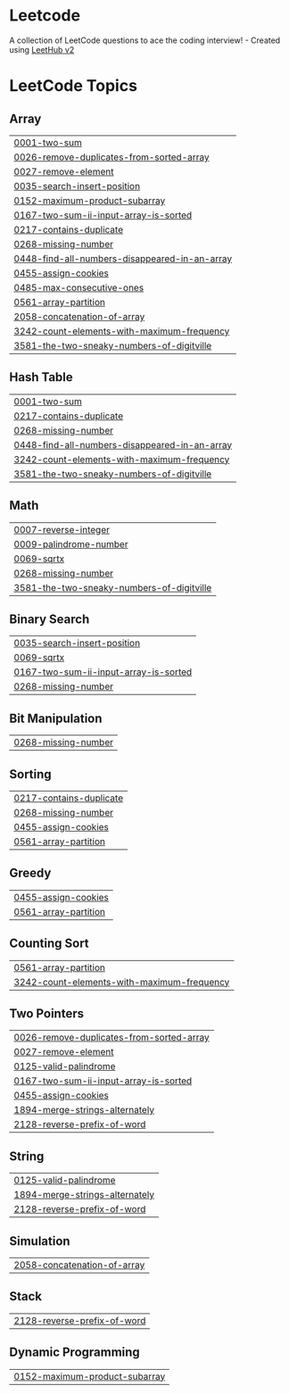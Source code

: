 # Leetcode
A collection of LeetCode questions to ace the coding interview! - Created using [LeetHub v2](https://github.com/arunbhardwaj/LeetHub-2.0)

<!---LeetCode Topics Start-->
# LeetCode Topics
## Array
|  |
| ------- |
| [0001-two-sum](https://github.com/unknown007-vic/Leetcode/tree/master/0001-two-sum) |
| [0026-remove-duplicates-from-sorted-array](https://github.com/unknown007-vic/Leetcode/tree/master/0026-remove-duplicates-from-sorted-array) |
| [0027-remove-element](https://github.com/unknown007-vic/Leetcode/tree/master/0027-remove-element) |
| [0035-search-insert-position](https://github.com/unknown007-vic/Leetcode/tree/master/0035-search-insert-position) |
| [0152-maximum-product-subarray](https://github.com/unknown007-vic/Leetcode/tree/master/0152-maximum-product-subarray) |
| [0167-two-sum-ii-input-array-is-sorted](https://github.com/unknown007-vic/Leetcode/tree/master/0167-two-sum-ii-input-array-is-sorted) |
| [0217-contains-duplicate](https://github.com/unknown007-vic/Leetcode/tree/master/0217-contains-duplicate) |
| [0268-missing-number](https://github.com/unknown007-vic/Leetcode/tree/master/0268-missing-number) |
| [0448-find-all-numbers-disappeared-in-an-array](https://github.com/unknown007-vic/Leetcode/tree/master/0448-find-all-numbers-disappeared-in-an-array) |
| [0455-assign-cookies](https://github.com/unknown007-vic/Leetcode/tree/master/0455-assign-cookies) |
| [0485-max-consecutive-ones](https://github.com/unknown007-vic/Leetcode/tree/master/0485-max-consecutive-ones) |
| [0561-array-partition](https://github.com/unknown007-vic/Leetcode/tree/master/0561-array-partition) |
| [2058-concatenation-of-array](https://github.com/unknown007-vic/Leetcode/tree/master/2058-concatenation-of-array) |
| [3242-count-elements-with-maximum-frequency](https://github.com/unknown007-vic/Leetcode/tree/master/3242-count-elements-with-maximum-frequency) |
| [3581-the-two-sneaky-numbers-of-digitville](https://github.com/unknown007-vic/Leetcode/tree/master/3581-the-two-sneaky-numbers-of-digitville) |
## Hash Table
|  |
| ------- |
| [0001-two-sum](https://github.com/unknown007-vic/Leetcode/tree/master/0001-two-sum) |
| [0217-contains-duplicate](https://github.com/unknown007-vic/Leetcode/tree/master/0217-contains-duplicate) |
| [0268-missing-number](https://github.com/unknown007-vic/Leetcode/tree/master/0268-missing-number) |
| [0448-find-all-numbers-disappeared-in-an-array](https://github.com/unknown007-vic/Leetcode/tree/master/0448-find-all-numbers-disappeared-in-an-array) |
| [3242-count-elements-with-maximum-frequency](https://github.com/unknown007-vic/Leetcode/tree/master/3242-count-elements-with-maximum-frequency) |
| [3581-the-two-sneaky-numbers-of-digitville](https://github.com/unknown007-vic/Leetcode/tree/master/3581-the-two-sneaky-numbers-of-digitville) |
## Math
|  |
| ------- |
| [0007-reverse-integer](https://github.com/unknown007-vic/Leetcode/tree/master/0007-reverse-integer) |
| [0009-palindrome-number](https://github.com/unknown007-vic/Leetcode/tree/master/0009-palindrome-number) |
| [0069-sqrtx](https://github.com/unknown007-vic/Leetcode/tree/master/0069-sqrtx) |
| [0268-missing-number](https://github.com/unknown007-vic/Leetcode/tree/master/0268-missing-number) |
| [3581-the-two-sneaky-numbers-of-digitville](https://github.com/unknown007-vic/Leetcode/tree/master/3581-the-two-sneaky-numbers-of-digitville) |
## Binary Search
|  |
| ------- |
| [0035-search-insert-position](https://github.com/unknown007-vic/Leetcode/tree/master/0035-search-insert-position) |
| [0069-sqrtx](https://github.com/unknown007-vic/Leetcode/tree/master/0069-sqrtx) |
| [0167-two-sum-ii-input-array-is-sorted](https://github.com/unknown007-vic/Leetcode/tree/master/0167-two-sum-ii-input-array-is-sorted) |
| [0268-missing-number](https://github.com/unknown007-vic/Leetcode/tree/master/0268-missing-number) |
## Bit Manipulation
|  |
| ------- |
| [0268-missing-number](https://github.com/unknown007-vic/Leetcode/tree/master/0268-missing-number) |
## Sorting
|  |
| ------- |
| [0217-contains-duplicate](https://github.com/unknown007-vic/Leetcode/tree/master/0217-contains-duplicate) |
| [0268-missing-number](https://github.com/unknown007-vic/Leetcode/tree/master/0268-missing-number) |
| [0455-assign-cookies](https://github.com/unknown007-vic/Leetcode/tree/master/0455-assign-cookies) |
| [0561-array-partition](https://github.com/unknown007-vic/Leetcode/tree/master/0561-array-partition) |
## Greedy
|  |
| ------- |
| [0455-assign-cookies](https://github.com/unknown007-vic/Leetcode/tree/master/0455-assign-cookies) |
| [0561-array-partition](https://github.com/unknown007-vic/Leetcode/tree/master/0561-array-partition) |
## Counting Sort
|  |
| ------- |
| [0561-array-partition](https://github.com/unknown007-vic/Leetcode/tree/master/0561-array-partition) |
| [3242-count-elements-with-maximum-frequency](https://github.com/unknown007-vic/Leetcode/tree/master/3242-count-elements-with-maximum-frequency) |
## Two Pointers
|  |
| ------- |
| [0026-remove-duplicates-from-sorted-array](https://github.com/unknown007-vic/Leetcode/tree/master/0026-remove-duplicates-from-sorted-array) |
| [0027-remove-element](https://github.com/unknown007-vic/Leetcode/tree/master/0027-remove-element) |
| [0125-valid-palindrome](https://github.com/unknown007-vic/Leetcode/tree/master/0125-valid-palindrome) |
| [0167-two-sum-ii-input-array-is-sorted](https://github.com/unknown007-vic/Leetcode/tree/master/0167-two-sum-ii-input-array-is-sorted) |
| [0455-assign-cookies](https://github.com/unknown007-vic/Leetcode/tree/master/0455-assign-cookies) |
| [1894-merge-strings-alternately](https://github.com/unknown007-vic/Leetcode/tree/master/1894-merge-strings-alternately) |
| [2128-reverse-prefix-of-word](https://github.com/unknown007-vic/Leetcode/tree/master/2128-reverse-prefix-of-word) |
## String
|  |
| ------- |
| [0125-valid-palindrome](https://github.com/unknown007-vic/Leetcode/tree/master/0125-valid-palindrome) |
| [1894-merge-strings-alternately](https://github.com/unknown007-vic/Leetcode/tree/master/1894-merge-strings-alternately) |
| [2128-reverse-prefix-of-word](https://github.com/unknown007-vic/Leetcode/tree/master/2128-reverse-prefix-of-word) |
## Simulation
|  |
| ------- |
| [2058-concatenation-of-array](https://github.com/unknown007-vic/Leetcode/tree/master/2058-concatenation-of-array) |
## Stack
|  |
| ------- |
| [2128-reverse-prefix-of-word](https://github.com/unknown007-vic/Leetcode/tree/master/2128-reverse-prefix-of-word) |
## Dynamic Programming
|  |
| ------- |
| [0152-maximum-product-subarray](https://github.com/unknown007-vic/Leetcode/tree/master/0152-maximum-product-subarray) |
<!---LeetCode Topics End-->